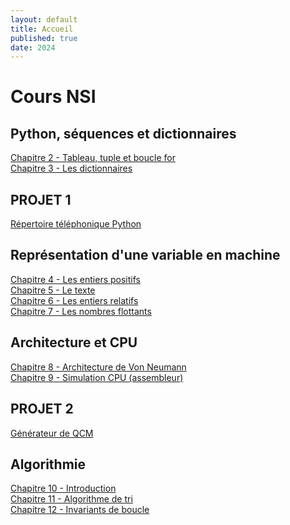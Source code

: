 ```yaml
---
layout: default
title: Accueil
published: true
date: 2024
---
```


# Cours NSI

## Python, séquences et dictionnaires

[Chapitre 2 - Tableau, tuple et boucle for]({{site.baseurl}}/chapitre2/)<br>
[Chapitre 3 - Les dictionnaires]({{site.baseurl}}/chapitre3/)<br>

## PROJET 1
[Répertoire téléphonique Python]({{site.baseurl}}/projet1/)<br>

## Représentation d'une variable en machine

[Chapitre 4 - Les entiers positifs]({{site.baseurl}}/chapitre4/)<br>
[Chapitre 5 - Le texte]({{site.baseurl}}/chapitre5/)<br>
[Chapitre 6 - Les entiers relatifs]({{site.baseurl}}/chapitre6/)<br>
[Chapitre 7 - Les nombres flottants]({{site.baseurl}}/chapitre7/)<br>

## Architecture et CPU

[Chapitre 8 - Architecture de Von Neumann]({{site.baseurl}}/chapitre8/)<br>
[Chapitre 9 - Simulation CPU (assembleur)]({{site.baseurl}}/chapitre9/)<br>

## PROJET 2
[Générateur de QCM]({{site.baseurl}}/projet2/)<br>

## Algorithmie
[Chapitre 10 - Introduction]({{site.baseurl}}/chapitre99/)<br>
[Chapitre 11 - Algorithme de tri]({{site.baseurl}}/chapitre99/)<br>
[Chapitre 12 - Invariants de boucle]({{site.baseurl}}/chapitre99/)<br>

